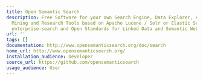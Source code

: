 ```yaml
---
title: Open Semantic Search
description: Free Software for your own Search Engine, Data Explorer, Analytics, Text
  Mining and Research Tools based on Apache Lucene / Solr or Elastic Search open-source
  enterprise-search and Open Standards for Linked Data and Semantic Web
url: ''
tags: []
documentation: http://www.opensemanticsearch.org/doc/search
home_url: http://www.opensemanticsearch.org/
installation_audience: Developer
source_url: https://github.com/opensemanticsearch
usage_audience: User
---
```

